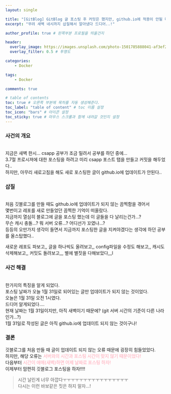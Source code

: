 ```yaml
---
layout: single

title: "[GitBlog] GitBlog 글 포스팅 후 커밋은 했지만, github.io에 적용이 안될 때"
excerpt: "무려 새벽 네시까지 삽질해서 알아냈다 드디어..!"

author_profile: true # 왼쪽부분 프로필을 띄울건지

header:
  overlay_image: https://images.unsplash.com/photo-1501785888041-af3ef285b470?ixlib=rb-1.2.1&ixid=eyJhcHBfaWQiOjEyMDd9&auto=format&fit=crop&w=1350&q=80
  overlay_filter: 0.5 # 투명도

categories: 
    - Docker

tags: 
    - Docker

comments: true

# table of contents
toc: true # 오른쪽 부분에 목차를 자동 생성해준다.
toc_label: "table of content" # toc 이름 설정
toc_icon: "bars" # 아이콘 설정
toc_sticky: true # 마우스 스크롤과 함께 내려갈 것인지 설정
---
```

### 사건의 개요
<br>
지금은 새벽 한시... csapp 공부가 조금 밀려서 공부를 하던 중에... <br>
3.7절 프로시져에 대한 포스팅을 하려고 미리 csapp 포스트 탭을 만들고 커밋을 해두었다..<br>
하지만, 아무리 새로고침을 해도 새로 포스팅한 글이 github.io에 업데이트가 안된다..<br>

### 삽질
<br>
처음 깃블로그를 만들 때도 github.io에 업데이트가 되지 않는 끔찍함을 겪어서<br>
몇번이고 레포를 새로 만들었던 끔찍한 기억이 떠올랐다. <br>
지금까지 열심히 블로그에 글을 포스팅 했는데 이 글들을 다 날리는건가...?<br>
무슨 캐시 충돌...? 뭐 서버 오류...? 어디선가 꼬였나...?<br>
등등의 오만가지 생각이 들면서 지금까지 포스팅한 글을 지켜야겠다는 생각에 하던 공부를 올스탑했다..<br>

새로운 레포도 파보고,, 글을 하나씩도 올려보고,, config파일을 수정도 해보고,, 캐시도 삭제해보고,, 
커밋도 돌려보고,,, 별에 별짓을 다해보았다,,,l

### 사건 해결
<br>
한가지의 특징을 알게 되었다. <br>
포스팅 날짜가 오늘 1월 31일로 되어있는 글만 업데이트가 되지 않는 것이었다.<br>
오늘은 1월 31일 오전 1시였다.<br>
드디어 알게되었다....<br>
현재 날짜는 1월 31일이지만, 아직 새벽이기 때문에? (git 서버 시간의 기준이 다른 나라인가...?) <br>
1월 31일로 작성된 글은 아직 github.io에 업데이트 되지 않는 것이구나!

### 결론
깃블로그를 처음 만들 때 글이 업데이트 되지 않는 오류 때문에 굉장히 힘들었었다.<br>
하지만, 해당 오류는 <span style="color:pink"><strong>서버와의 시간과 포스팅 시간이 맞지 않기 때문이었다!</strong></span> <br>
다음부터 <span style="color:pink"><strong>시간이 애매(새벽)하면 어제 날짜로 포스팅 하자!</strong></span><br>
이제부터 맘편히 깃블로그 포스팅을 하자!!!!

>시간 날린게 너무 아깝다ㅜㅜㅜㅜㅜㅜㅜㅜㅜㅜㅜㅜㅜㅜㅜㅜ<br>
>다시는 이런 바보같은 짓은 하지 말자...!